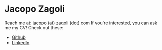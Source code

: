 # Jacopo Zagoli
Reach me at: jacopo (at) zagoli (dot) com
If you're interested, you can ask me my CV!
Check out these:
- [Github](github.com/zagoli)
- [LinkedIn](www.linkedin.com/in/zagoli)
